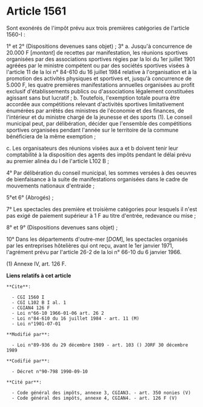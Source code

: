 # Article 1561

Sont exonérés de l'impôt prévu aux trois premières catégories de l'article 1560-I :

1° et 2° (Dispositions devenues sans objet) ;    3° a. Jusqu'à concurrence de 20.000 F [*montant*] de recettes par
manifestation, les réunions sportives organisées par des associations sportives régies par la loi du 1er juillet 1901 agréées
par le ministre compétent ou par des sociétés sportives visées à l'article 11 de la loi n° 84-610 du 16 juillet 1984 relative
à l'organisation et à la promotion des activités physiques et sportives et, jusqu'à concurrence de 5.000 F, les quatre
premières manifestations annuelles organisées au profit exclusif d'établissements publics ou d'associations légalement
constituées agissant sans but lucratif ;    b. Toutefois, l'exemption totale pourra être accordée aux compétitions relevant
d'activités sportives limitativement énumérées par arrêtés des ministres de l'économie et des finances, de l'intérieur et du
ministre chargé de la jeunesse et des sports (1).    Le conseil municipal peut, par délibération, décider que l'ensemble des
compétitions sportives organisées pendant l'année sur le territoire de la commune bénéficiera de la même exemption ;

c. Les organisateurs des réunions visées aux a et b doivent tenir leur comptabilité à la disposition des agents des impôts
pendant le délai prévu au premier alinéa du I de l'article L102 B ;

4° Par délibération du conseil municipal, les sommes versées à des oeuvres de bienfaisance à la suite de manifestations
organisées dans le cadre de mouvements nationaux d'entraide ;

5°et 6° (Abrogés) ;

7° Les spectacles des première et troisième catégories pour lesquels il n'est pas exigé de paiement supérieur à 1 F au titre
d'entrée, redevance ou mise ;

8° et 9° (Dispositions devenues sans objet) ;

10° Dans les départements d'outre-mer [*DOM*], les spectacles organisés par les entreprises hôtelières qui ont reçu, avant le
1er janvier 1971, l'agrément prévu par l'article 26-2 de la loi n° 66-10 du 6 janvier 1966.

(1) Annexe IV, art. 126 F.

**Liens relatifs à cet article**

	**Cite**:

	  - CGI 1560 I
	  - CGI L102 B I al. 1
	  - CGIAN4 126 F
	  - Loi n°66-10 1966-01-06 art. 26 2
	  - Loi n°84-610 du 16 juillet 1984 - art. 11 (M)
	  - Loi n°1901-07-01

	**Modifié par**:

	  - Loi n°89-936 du 29 décembre 1989 - art. 103 () JORF 30 décembre 1989

	**Codifié par**:

	  - Décret n°90-798 1990-09-10

	**Cité par**:

	  - Code général des impôts, annexe 3, CGIAN3. - art. 350 nonies (V)
	  - Code général des impôts, annexe 4, CGIAN4. - art. 126 F (V)
